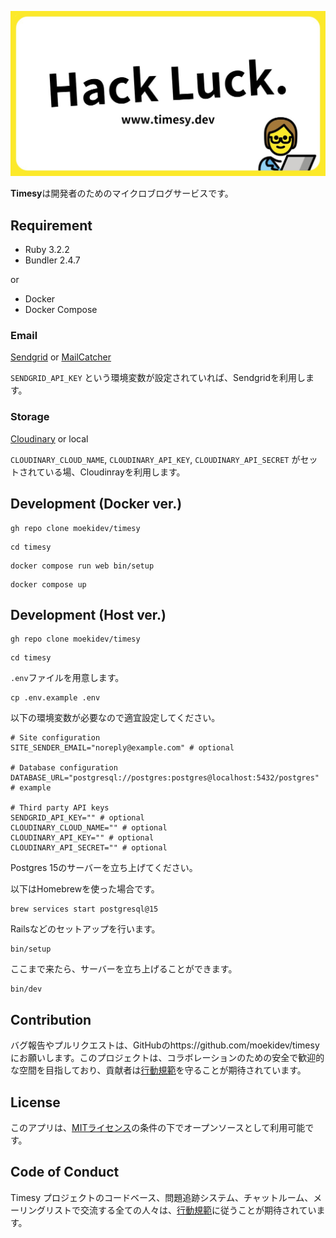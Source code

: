 ![Timesy](./public/ogp.jpg)

**Timesy**は開発者のためのマイクロブログサービスです。

## Requirement

- Ruby 3.2.2
- Bundler 2.4.7

or 

- Docker
- Docker Compose

### Email

[Sendgrid](https://sendgrid.kke.co.jp/) or [MailCatcher](https://mailcatcher.me/)

`SENDGRID_API_KEY` という環境変数が設定されていれば、Sendgridを利用します。

### Storage

[Cloudinary](https://cloudinary.com/) or local

`CLOUDINARY_CLOUD_NAME`, `CLOUDINARY_API_KEY`, `CLOUDINARY_API_SECRET` がセットされている場、Cloudinrayを利用します。

## Development (Docker ver.)

```
gh repo clone moekidev/timesy
```

```
cd timesy
```

```
docker compose run web bin/setup
```

```
docker compose up
```


## Development (Host ver.)

```
gh repo clone moekidev/timesy
```

```
cd timesy
```

`.env`ファイルを用意します。

```
cp .env.example .env
```

以下の環境変数が必要なので適宜設定してください。

```
# Site configuration
SITE_SENDER_EMAIL="noreply@example.com" # optional

# Database configuration
DATABASE_URL="postgresql://postgres:postgres@localhost:5432/postgres" # example

# Third party API keys
SENDGRID_API_KEY="" # optional
CLOUDINARY_CLOUD_NAME="" # optional
CLOUDINARY_API_KEY="" # optional
CLOUDINARY_API_SECRET="" # optional
```

Postgres 15のサーバーを立ち上げてください。

以下はHomebrewを使った場合です。

```
brew services start postgresql@15
```

Railsなどのセットアップを行います。

```
bin/setup
```

ここまで来たら、サーバーを立ち上げることができます。

```
bin/dev
```

## Contribution

バグ報告やプルリクエストは、GitHubのhttps://github.com/moekidev/timesy にお願いします。このプロジェクトは、コラボレーションのための安全で歓迎的な空間を目指しており、貢献者は[行動規範](https://github.com/moekidev/timesy/blob/main/CODE_OF_CONDUCT.md)を守ることが期待されています。

## License

このアプリは、[MITライセンス](https://opensource.org/licenses/MIT)の条件の下でオープンソースとして利用可能です。

## Code of Conduct

Timesy プロジェクトのコードベース、問題追跡システム、チャットルーム、メーリングリストで交流する全ての人々は、[行動規範](https://github.com/moekidev/timesy/blob/main/CODE_OF_CONDUCT.md)に従うことが期待されています。
